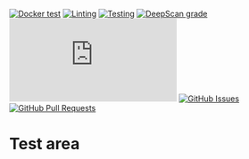 [![Docker test](https://img.shields.io/github/actions/workflow/status/biaw/test-area/docker-test.yml?branch=main)](https://github.com/biaw/test-area/actions/workflows/docker-test.yml)
[![Linting](https://img.shields.io/github/actions/workflow/status/biaw/test-area/linting.yml?branch=main&label=quality)](https://github.com/biaw/test-area/actions/workflows/linting.yml)
[![Testing](https://img.shields.io/github/actions/workflow/status/biaw/test-area/testing.yml?branch=main&label=test)](https://github.com/biaw/test-area/actions/workflows/testing.yml)
[![DeepScan grade](https://deepscan.io/api/teams/16173/projects/19537/branches/707763/badge/grade.svg)](https://deepscan.io/dashboard#view=project&tid=16173&pid=19537&bid=707763)
[![discord.js version](https://img.shields.io/github/package-json/dependency-version/biaw/test-area/discord.js)](https://www.npmjs.com/package/discord.js)
[![GitHub Issues](https://img.shields.io/github/issues-raw/biaw/test-area.svg)](https://github.com/biaw/test-area/issues)
[![GitHub Pull Requests](https://img.shields.io/github/issues-pr-raw/biaw/test-area.svg)](https://github.com/biaw/test-area/pulls)

# Test area

<!-- todo -->
